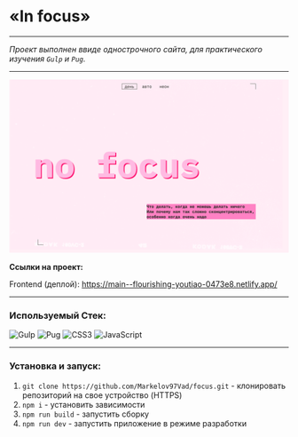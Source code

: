 # **«In focus»**

---

_Проект выполнен ввиде однострочного сайта, для практического изучения `Gulp` и `Pug`._

---

<div align="center">
  <a href="https://main--flourishing-youtiao-0473e8.netlify.app/">
    <img width="575" alt="Основной функционал приложения" src="./src/images/focus-preview.png">
  </a>
</div>

<b>Ссылки на проект:</b>

Frontend (деплой): https://main--flourishing-youtiao-0473e8.netlify.app/

---

### **Используемый Стек:**

![Gulp](https://img.shields.io/badge/GULP-%23CF4647.svg?style=for-the-badge&logo=gulp&logoColor=white)
![Pug](https://img.shields.io/badge/Pug-FFF?style=for-the-badge&logo=pug&logoColor=A86454)
![CSS3](https://img.shields.io/badge/css3-%231572B6.svg?style=for-the-badge&logo=css3&logoColor=white)
![JavaScript](https://img.shields.io/badge/javascript-%23323330.svg?style=for-the-badge&logo=javascript&logoColor=%23F7DF1E)

---

### **Установка и запуск:**

1. `git clone https://github.com/Markelov97Vad/focus.git` - клонировать репозиторий на свое устройство (HTTPS)
2. `npm i` - установить зависимости
3. `npm run build` - запустить сборку
4. `npm run dev` - запустить приложение в режиме разработки